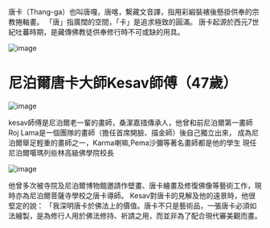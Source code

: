 唐卡（Thang-ga）也叫唐嘎，唐喀，繫藏文音譯，指用彩緞裝裱後懸掛供奉的宗教捲軸畫。 「唐」指廣闊的空間，「卡」是追求極致的圓滿。
唐卡起源於西元7世紀吐蕃時期，是藏傳佛教徒供奉修行時不可或缺的用具。

![image](https://github.com/user-attachments/assets/e479cef5-a2c5-49a4-9204-330a13ec5c59)

# 尼泊爾唐卡大師Kesav師傅（47歲）

![image](https://github.com/user-attachments/assets/64e7a1ed-5e45-446a-af4e-a759f9088516)

kesav師傅是尼泊爾老一輩的畫師，桑潔嘉措傳承人，他曾和前尼泊爾第一畫師Roj Lama是一個團隊的畫師（擔任首席開臉、描金師）後自己獨立出來，
成為尼泊爾舉足輕重的畫師之一，Karma喇嘛,Pema沙彌等著名畫師都是他的學生
現任尼泊爾噶瑪列些林高級佛學院校長

![image](https://github.com/user-attachments/assets/c7683e1e-03e4-4f0c-8e2a-2b9784ac2965)


他曾多次被寺院及尼泊爾博物館邀請作壁畫、唐卡繪畫及修復佛像等藝術工作，現時亦為尼泊爾菩薩寺學校之唐卡導師。
Kesav對唐卡的見解及他的遠景時，他很堅定的說：
「我深明唐卡於佛法上的價值。唐卡不只是藝術品，一張唐卡必須如法繪製，是為修行人用於佛法修持、祈請之用，而並非為了配合現代審美觀而畫。

